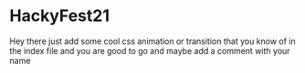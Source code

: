 # HackyFest21
Hey there just add some cool css animation or transition that you know of in the index file and you are good to go and maybe add a comment with your name 
